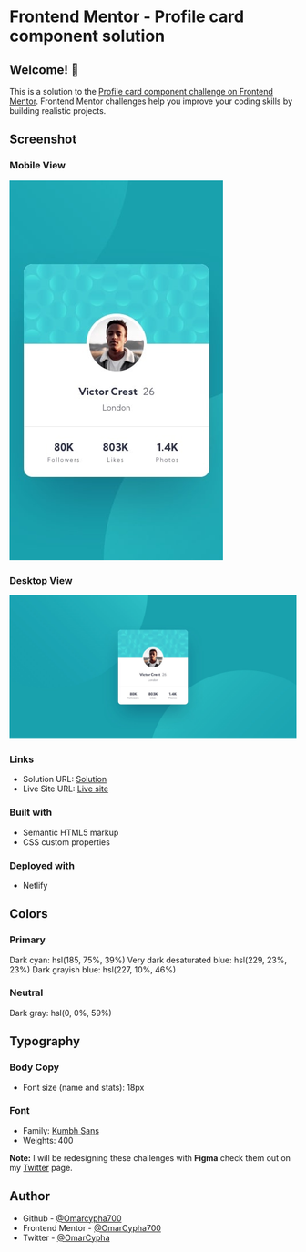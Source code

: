 # Frontend Mentor - Profile card component solution

## Welcome! 👋

This is a solution to the [Profile card component challenge on Frontend Mentor](https://www.frontendmentor.io/challenges/profile-card-component-cfArpWshJ). Frontend Mentor challenges help you improve your coding skills by building realistic projects. 

## Screenshot

### Mobile View
![](./design/mobile-design.jpg)

### Desktop View
![](./design/desktop-design.jpg)

### Links

- Solution URL: [Solution]()
- Live Site URL: [Live site]()

### Built with

- Semantic HTML5 markup
- CSS custom properties

### Deployed with
- Netlify

## Colors

### Primary

Dark cyan: hsl(185, 75%, 39%)
Very dark desaturated blue: hsl(229, 23%, 23%)
Dark grayish blue: hsl(227, 10%, 46%)

### Neutral

Dark gray: hsl(0, 0%, 59%)

## Typography

### Body Copy

- Font size (name and stats): 18px

### Font

- Family: [Kumbh Sans](https://fonts.google.com/specimen/Kumbh+Sans)
- Weights: 400


**Note:** I will be redesigning these challenges with **Figma** check them out on my [Twitter](https://www.twitter.com/OmarCypha) page.


## Author
- Github - [@Omarcypha700](https://github.com/OmarCypha700)
- Frontend Mentor - [@OmarCypha700](https://www.frontendmentor.io/profile/OmarCypha700)
- Twitter - [@OmarCypha](https://www.twitter.com/OmarCypha)
